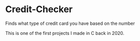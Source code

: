 # Credit-Checker
Finds what type of credit card you have based on the number

This is one of the first projects I made in C back in 2020.
